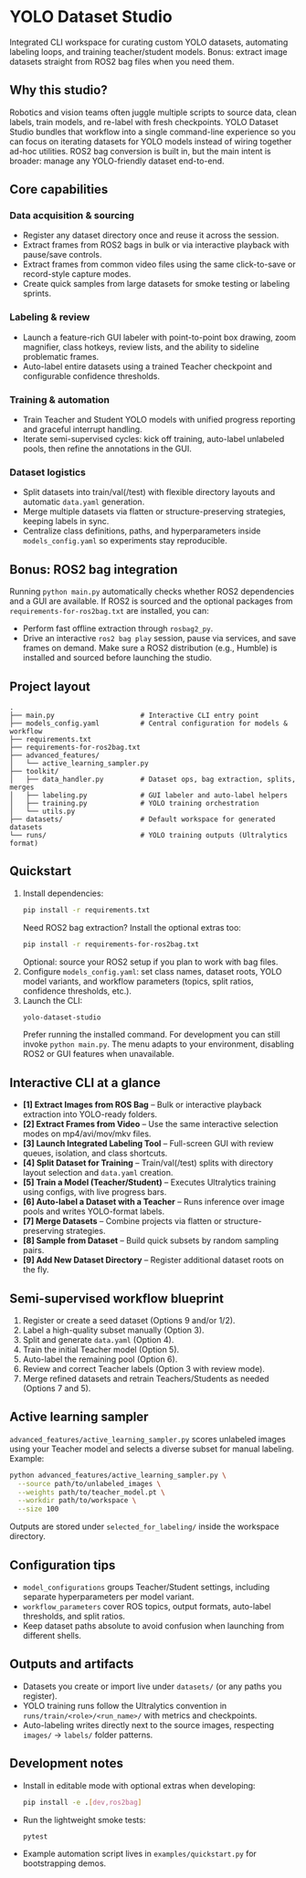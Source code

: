# YOLO Dataset Studio

Integrated CLI workspace for curating custom YOLO datasets, automating labeling loops, and training teacher/student models. Bonus: extract image datasets straight from ROS2 bag files when you need them.

## Why this studio?
Robotics and vision teams often juggle multiple scripts to source data, clean labels, train models, and re-label with fresh checkpoints. YOLO Dataset Studio bundles that workflow into a single command-line experience so you can focus on iterating datasets for YOLO models instead of wiring together ad-hoc utilities. ROS2 bag conversion is built in, but the main intent is broader: manage any YOLO-friendly dataset end-to-end.

## Core capabilities
### Data acquisition & sourcing
- Register any dataset directory once and reuse it across the session.
- Extract frames from ROS2 bags in bulk or via interactive playback with pause/save controls.
- Extract frames from common video files using the same click-to-save or record-style capture modes.
- Create quick samples from large datasets for smoke testing or labeling sprints.

### Labeling & review
- Launch a feature-rich GUI labeler with point-to-point box drawing, zoom magnifier, class hotkeys, review lists, and the ability to sideline problematic frames.
- Auto-label entire datasets using a trained Teacher checkpoint and configurable confidence thresholds.

### Training & automation
- Train Teacher and Student YOLO models with unified progress reporting and graceful interrupt handling.
- Iterate semi-supervised cycles: kick off training, auto-label unlabeled pools, then refine the annotations in the GUI.

### Dataset logistics
- Split datasets into train/val(/test) with flexible directory layouts and automatic `data.yaml` generation.
- Merge multiple datasets via flatten or structure-preserving strategies, keeping labels in sync.
- Centralize class definitions, paths, and hyperparameters inside `models_config.yaml` so experiments stay reproducible.

## Bonus: ROS2 bag integration
Running `python main.py` automatically checks whether ROS2 dependencies and a GUI are available. If ROS2 is sourced and the optional packages from `requirements-for-ros2bag.txt` are installed, you can:
- Perform fast offline extraction through `rosbag2_py`.
- Drive an interactive `ros2 bag play` session, pause via services, and save frames on demand.
Make sure a ROS2 distribution (e.g., Humble) is installed and sourced before launching the studio.

## Project layout
```
.
├── main.py                     # Interactive CLI entry point
├── models_config.yaml          # Central configuration for models & workflow
├── requirements.txt
├── requirements-for-ros2bag.txt
├── advanced_features/
│   └── active_learning_sampler.py
├── toolkit/
│   ├── data_handler.py         # Dataset ops, bag extraction, splits, merges
│   ├── labeling.py             # GUI labeler and auto-label helpers
│   ├── training.py             # YOLO training orchestration
│   └── utils.py
├── datasets/                   # Default workspace for generated datasets
└── runs/                       # YOLO training outputs (Ultralytics format)
```

## Quickstart
1. Install dependencies:
   ```bash
   pip install -r requirements.txt
   ```
   Need ROS2 bag extraction? Install the optional extras too:
   ```bash
   pip install -r requirements-for-ros2bag.txt
   ```
   Optional: source your ROS2 setup if you plan to work with bag files.
2. Configure `models_config.yaml`: set class names, dataset roots, YOLO model variants, and workflow parameters (topics, split ratios, confidence thresholds, etc.).
3. Launch the CLI:
   ```bash
   yolo-dataset-studio
   ```
   Prefer running the installed command. For development you can still invoke `python main.py`.
   The menu adapts to your environment, disabling ROS2 or GUI features when unavailable.

## Interactive CLI at a glance
- **[1] Extract Images from ROS Bag** – Bulk or interactive playback extraction into YOLO-ready folders.
- **[2] Extract Frames from Video** – Use the same interactive selection modes on mp4/avi/mov/mkv files.
- **[3] Launch Integrated Labeling Tool** – Full-screen GUI with review queues, isolation, and class shortcuts.
- **[4] Split Dataset for Training** – Train/val(/test) splits with directory layout selection and `data.yaml` creation.
- **[5] Train a Model (Teacher/Student)** – Executes Ultralytics training using configs, with live progress bars.
- **[6] Auto-label a Dataset with a Teacher** – Runs inference over image pools and writes YOLO-format labels.
- **[7] Merge Datasets** – Combine projects via flatten or structure-preserving strategies.
- **[8] Sample from Dataset** – Build quick subsets by random sampling pairs.
- **[9] Add New Dataset Directory** – Register additional dataset roots on the fly.

## Semi-supervised workflow blueprint
1. Register or create a seed dataset (Options 9 and/or 1/2).
2. Label a high-quality subset manually (Option 3).
3. Split and generate `data.yaml` (Option 4).
4. Train the initial Teacher model (Option 5).
5. Auto-label the remaining pool (Option 6).
6. Review and correct Teacher labels (Option 3 with review mode).
7. Merge refined datasets and retrain Teachers/Students as needed (Options 7 and 5).

## Active learning sampler
`advanced_features/active_learning_sampler.py` scores unlabeled images using your Teacher model and selects a diverse subset for manual labeling. Example:
```bash
python advanced_features/active_learning_sampler.py \
  --source path/to/unlabeled_images \
  --weights path/to/teacher_model.pt \
  --workdir path/to/workspace \
  --size 100
```
Outputs are stored under `selected_for_labeling/` inside the workspace directory.

## Configuration tips
- `model_configurations` groups Teacher/Student settings, including separate hyperparameters per model variant.
- `workflow_parameters` cover ROS topics, output formats, auto-label thresholds, and split ratios.
- Keep dataset paths absolute to avoid confusion when launching from different shells.

## Outputs and artifacts
- Datasets you create or import live under `datasets/` (or any paths you register).
- YOLO training runs follow the Ultralytics convention in `runs/train/<role>/<run_name>/` with metrics and checkpoints.
- Auto-labeling writes directly next to the source images, respecting `images/` → `labels/` folder patterns.

## Development notes
- Install in editable mode with optional extras when developing:
  ```bash
  pip install -e .[dev,ros2bag]
  ```
- Run the lightweight smoke tests:
  ```bash
  pytest
  ```
- Example automation script lives in `examples/quickstart.py` for bootstrapping demos.
